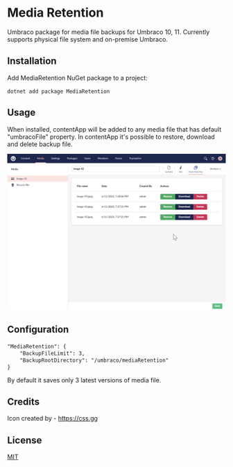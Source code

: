 
# Media Retention

Umbraco package for media file backups for Umbraco 10, 11.
Currently supports physical file system and on-premise Umbraco.


## Installation

Add MediaRetention NuGet package to a project:

```
dotnet add package MediaRetention
```
    
## Usage

When installed, contentApp will be added to any media file that has default "umbracoFile" property. In contentApp it's possible to restore, download and delete backup file.

![ContentApp Screenshot](/screenshots/contentApp.png?raw=true)

## Configuration

```  
"MediaRetention": {
    "BackupFileLimit": 3,
    "BackupRootDirectory": "/umbraco/mediaRetention"
}
```

By default it saves only 3 latest versions of media file.


## Credits

Icon created by - https://css.gg
## License

[MIT](https://opensource.org/license/mit/)

